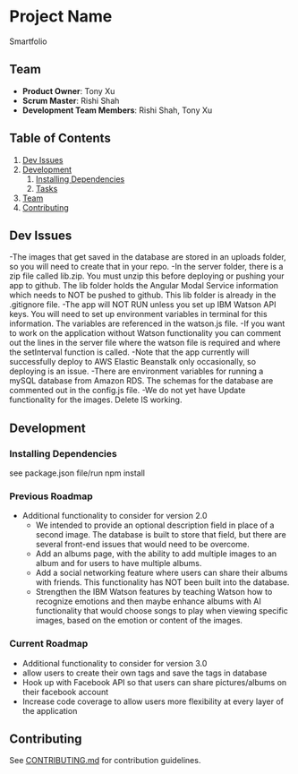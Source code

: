 # Project Name

Smartfolio

## Team

  - __Product Owner__: Tony Xu
  - __Scrum Master__: Rishi Shah
  - __Development Team Members__: Rishi Shah, Tony Xu

## Table of Contents

1. [Dev Issues](#dev-issues)
1. [Development](#development)
    1. [Installing Dependencies](#installing-dependencies)
    1. [Tasks](#tasks)
1. [Team](#team)
1. [Contributing](#contributing)

## Dev Issues
-The images that get saved in the database are stored in an uploads folder, so you will need to create that in your repo.
-In the server folder, there is a zip file called lib.zip. You must unzip this before deploying or pushing your app to github. The lib folder holds the Angular Modal Service information which needs to NOT be pushed to github. This lib folder is already in the .gitignore file.
-The app will NOT RUN unless you set up IBM Watson API keys. You will need to set up environment variables in terminal for this information. The variables are referenced in the watson.js file.
  -If you want to work on the application without Watson functionality you can comment out the lines in the server file where the watson file is required and where the setInterval function is called.
-Note that the app currently will successfully deploy to AWS Elastic Beanstalk only occasionally, so deploying is an issue.
-There are environment variables for running a mySQL database from Amazon RDS. The schemas for the database are commented out in the config.js file.
-We do not yet have Update functionality for the images. Delete IS working.

## Development


### Installing Dependencies

see package.json file/run npm install

### Previous Roadmap

- Additional functionality to consider for version 2.0
  - We intended to provide an optional description field in place of a second image. The database is built to store that field, but there are several front-end issues that would need to be overcome.
  - Add an albums page, with the ability to add multiple images to an album and for users to have multiple albums.
  - Add a social networking feature where users can share their albums with friends. This functionality has NOT been built into the database.
  - Strengthen the IBM Watson features by teaching Watson how to recognize emotions and then maybe enhance albums with AI functionality that would choose songs to play when viewing specific images, based on the emotion or content of the images.


### Current Roadmap

- Additional functionality to consider for version 3.0
 - allow users to create their own tags and save the tags in database
 - Hook up with Facebook API so that users can share pictures/albums on their facebook account
 - Increase code coverage to allow users more flexibility at every layer of the application

## Contributing

See [CONTRIBUTING.md](CONTRIBUTING.md) for contribution guidelines.
